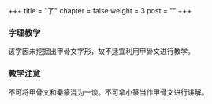 +++
title = "了"
chapter = false
weight = 3
post = ""
+++
### 字理教学
该字因未挖掘出甲骨文字形，故不适宜利用甲骨文进行教学。
### 教学注意
不可将甲骨文和秦篆混为一谈。不可拿小篆当作甲骨文进行讲解。